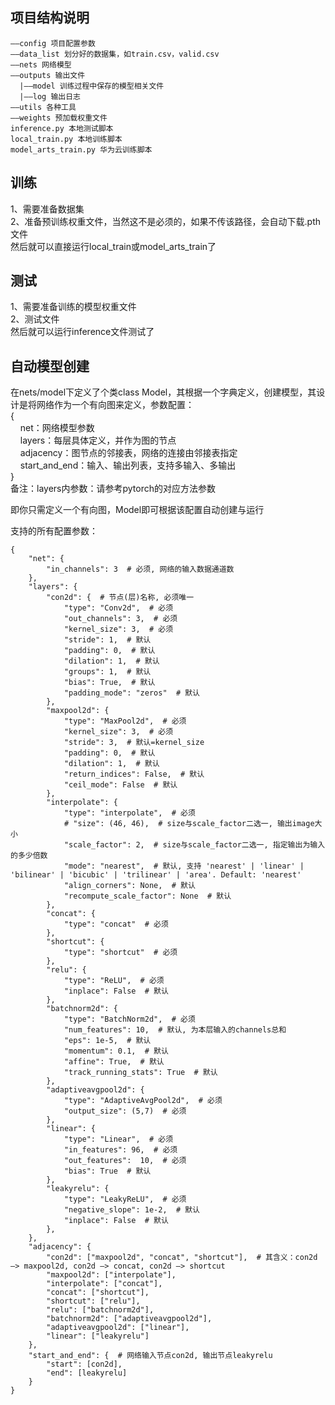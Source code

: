 ## 项目结构说明
```
——config 项目配置参数  
——data_list 划分好的数据集，如train.csv，valid.csv  
——nets 网络模型  
——outputs 输出文件  
  |——model 训练过程中保存的模型相关文件  
  |——log 输出日志  
——utils 各种工具  
——weights 预加载权重文件  
inference.py 本地测试脚本  
local_train.py 本地训练脚本   
model_arts_train.py 华为云训练脚本  
```

## 训练
1、需要准备数据集  
2、准备预训练权重文件，当然这不是必须的，如果不传该路径，会自动下载.pth文件  
然后就可以直接运行local_train或model_arts_train了  

## 测试
1、需要准备训练的模型权重文件  
2、测试文件  
然后就可以运行inference文件测试了  

## 自动模型创建
在nets/model下定义了个类class Model，其根据一个字典定义，创建模型，其设计是将网络作为一个有向图来定义，参数配置：  
{  
&nbsp;&nbsp;&nbsp;&nbsp;net：网络模型参数    
&nbsp;&nbsp;&nbsp;&nbsp;layers：每层具体定义，并作为图的节点    
&nbsp;&nbsp;&nbsp;&nbsp;adjacency：图节点的邻接表，网络的连接由邻接表指定    
&nbsp;&nbsp;&nbsp;&nbsp;start_and_end：输入、输出列表，支持多输入、多输出  
}  
备注：layers内参数：请参考pytorch的对应方法参数  

即你只需定义一个有向图，Model即可根据该配置自动创建与运行  
  
支持的所有配置参数：
```
{
    "net": {
        "in_channels": 3  # 必须, 网络的输入数据通道数
    },
    "layers": {
        "con2d": {  # 节点(层)名称, 必须唯一
            "type": "Conv2d",  # 必须
            "out_channels": 3,  # 必须
            "kernel_size": 3,  # 必须
            "stride": 1,  # 默认
            "padding": 0,  # 默认
            "dilation": 1,  # 默认
            "groups": 1,  # 默认
            "bias": True,  # 默认
            "padding_mode": "zeros"  # 默认
        },
        "maxpool2d": {
            "type": "MaxPool2d",  # 必须
            "kernel_size": 3,  # 必须
            "stride": 3,  # 默认=kernel_size
            "padding": 0,  # 默认
            "dilation": 1,  # 默认
            "return_indices": False,  # 默认
            "ceil_mode": False  # 默认
        },
        "interpolate": {
            "type": "interpolate",  # 必须
            # "size": (46, 46),  # size与scale_factor二选一, 输出image大小
            "scale_factor": 2,  # size与scale_factor二选一, 指定输出为输入的多少倍数
            "mode": "nearest",  # 默认, 支持 'nearest' | 'linear' | 'bilinear' | 'bicubic' | 'trilinear' | 'area'. Default: 'nearest'
            "align_corners": None,  # 默认
            "recompute_scale_factor": None  # 默认
        },
        "concat": {
            "type": "concat"  # 必须
        },
        "shortcut": {
            "type": "shortcut"  # 必须
        },
        "relu": {
            "type": "ReLU",  # 必须
            "inplace": False  # 默认
        },
        "batchnorm2d": {
            "type": "BatchNorm2d",  # 必须
            "num_features": 10,  # 默认, 为本层输入的channels总和
            "eps": 1e-5,  # 默认
            "momentum": 0.1,  # 默认
            "affine": True,  # 默认
            "track_running_stats": True  # 默认
        },
        "adaptiveavgpool2d": {
            "type": "AdaptiveAvgPool2d",  # 必须
            "output_size": (5,7)  # 必须
        },
        "linear": {
            "type": "Linear",  # 必须
            "in_features": 96,  # 必须
            "out_features":  10,  # 必须
            "bias": True  # 默认
        },
        "leakyrelu": {
            "type": "LeakyReLU",  # 必须
            "negative_slope": 1e-2,  # 默认
            "inplace": False  # 默认
        },
    },
    "adjacency": {
        "con2d": ["maxpool2d", "concat", "shortcut"],  # 其含义：con2d —> maxpool2d, con2d —> concat, con2d —> shortcut
        "maxpool2d": ["interpolate"],
        "interpolate": ["concat"],
        "concat": ["shortcut"],
        "shortcut": ["relu"],
        "relu": ["batchnorm2d"],
        "batchnorm2d": ["adaptiveavgpool2d"],
        "adaptiveavgpool2d": ["linear"],
        "linear": ["leakyrelu"]   
    },
    "start_and_end": {  # 网络输入节点con2d, 输出节点leakyrelu
        "start": [con2d],
        "end": [leakyrelu]
    }
}
```